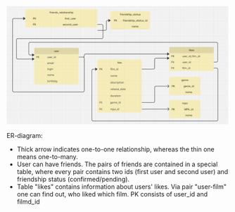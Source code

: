 ![ER-diagram in the project Filmorate](https://github.com/ZhiRafik/Filmorate/blob/main/ER_Filmorate.png?raw=true)

ER-diagram:
- Thick arrow indicates one-to-one relationship, whereas the thin one means one-to-many. 
- User can have friends. The pairs of friends are contained in a special table, where every pair contains two ids (first user and second user) and friendship status (confirmed/pending).
- Table "likes" contains information about users' likes. Via pair "user-film" one can find out, who liked which film. PK consists of user_id and filmd_id
